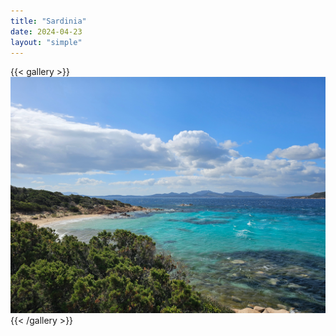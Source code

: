 ```yaml
---
title: "Sardinia"
date: 2024-04-23
layout: "simple"
---
```


{{< gallery >}}
  <img src="featured.jpeg" class="grid-w33" />
{{< /gallery >}}
